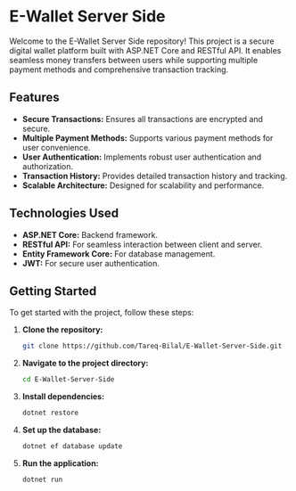# E-Wallet Server Side

Welcome to the E-Wallet Server Side repository! This project is a secure digital wallet platform built with ASP.NET Core and RESTful API. It enables seamless money transfers between users while supporting multiple payment methods and comprehensive transaction tracking.

## Features

- **Secure Transactions:** Ensures all transactions are encrypted and secure.
- **Multiple Payment Methods:** Supports various payment methods for user convenience.
- **User Authentication:** Implements robust user authentication and authorization.
- **Transaction History:** Provides detailed transaction history and tracking.
- **Scalable Architecture:** Designed for scalability and performance.

## Technologies Used

- **ASP.NET Core:** Backend framework.
- **RESTful API:** For seamless interaction between client and server.
- **Entity Framework Core:** For database management.
- **JWT:** For secure user authentication.

## Getting Started

To get started with the project, follow these steps:

1. **Clone the repository:**
   ```bash
   git clone https://github.com/Tareq-Bilal/E-Wallet-Server-Side.git
2. **Navigate to the project directory:**
   ```bash
   cd E-Wallet-Server-Side

3. **Install dependencies:**
   ```bash
   dotnet restore

4. **Set up the database:**

   ```bash
   dotnet ef database update

5. **Run the application:**
   ```bash
   dotnet run
